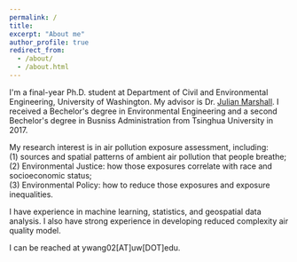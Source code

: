 ```yaml
---
permalink: /
title: 
excerpt: "About me"
author_profile: true
redirect_from: 
  - /about/
  - /about.html
---
```


I'm a final-year Ph.D. student at Department of Civil and Environmental Engineering, University of Washington. My advisor is Dr. [Julian Marshall](https://depts.washington.edu/airqual/). I received a Bechelor's degree in Environmental Engineering and a second Bechelor's degree in Busniss Administration from Tsinghua University in 2017. 

My research interest is in air pollution exposure assessment, including: </br>
(1) sources and spatial patterns of ambient air pollution that people breathe; </br>
(2) Environmental Justice: how those exposures correlate with race and socioeconomic status; </br>
(3) Environmental Policy: how to reduce those exposures and exposure inequalities. 

I have experience in machine learning, statistics, and geospatial data analysis. I also have strong experience in developing reduced complexity air quality model.



I can be reached at ywang02[AT]uw[DOT]edu.

